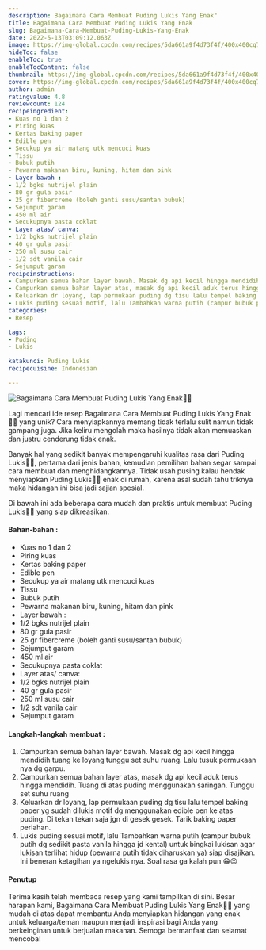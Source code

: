 ```yaml
---
description: Bagaimana Cara Membuat Puding Lukis Yang Enak"
title: Bagaimana Cara Membuat Puding Lukis Yang Enak
slug: Bagaimana-Cara-Membuat-Puding-Lukis-Yang-Enak
date: 2022-5-13T03:09:12.063Z
image: https://img-global.cpcdn.com/recipes/5da661a9f4d73f4f/400x400cq70/photo.jpg
hideToc: false
enableToc: true
enableTocContent: false
thumbnail: https://img-global.cpcdn.com/recipes/5da661a9f4d73f4f/400x400cq70/photo.jpg
cover: https://img-global.cpcdn.com/recipes/5da661a9f4d73f4f/400x400cq70/photo.jpg
author: admin
ratingvalue: 4.8
reviewcount: 124
recipeingredient:
- Kuas no 1 dan 2
- Piring kuas
- Kertas baking paper
- Edible pen
- Secukup ya air matang utk mencuci kuas
- Tissu
- Bubuk putih
- Pewarna makanan biru, kuning, hitam dan pink
- Layer bawah :
- 1/2 bgks nutrijel plain
- 80 gr gula pasir
- 25 gr fibercreme (boleh ganti susu/santan bubuk)
- Sejumput garam
- 450 ml air
- Secukupnya pasta coklat
- Layer atas/ canva:
- 1/2 bgks nutrijel plain
- 40 gr gula pasir
- 250 ml susu cair
- 1/2 sdt vanila cair
- Sejumput garam
recipeinstructions:
- Campurkan semua bahan layer bawah. Masak dg api kecil hingga mendidih tuang ke loyang tunggu set suhu ruang. Lalu tusuk permukaan nya dg garpu.
- Campurkan semua bahan layer atas, masak dg api kecil aduk terus hingga mendidih. Tuang di atas puding menggunakan saringan. Tunggu set suhu ruang
- Keluarkan dr loyang, lap permukaan puding dg tisu lalu tempel baking paper yg sudah dilukis motif dg menggunakan edible pen ke atas puding. Di tekan tekan saja jgn di gesek gesek. Tarik baking paper perlahan.
- Lukis puding sesuai motif, lalu Tambahkan warna putih (campur bubuk putih dg sedikit pasta vanila hingga jd kental) untuk bingkai lukisan agar lukisan terlihat hidup (pewarna putih tidak diharuskan ya) siap disajikan. Ini beneran ketagihan ya ngelukis nya. Soal rasa ga kalah pun 😁😍
categories:
- Resep

tags:
- Puding
- Lukis

katakunci: Puding Lukis
recipecuisine: Indonesian

---
```


![Bagaimana Cara Membuat Puding Lukis Yang Enak👩‍🍳](https://img-global.cpcdn.com/recipes/5da661a9f4d73f4f/400x400cq70/photo.jpg)

Lagi mencari ide resep Bagaimana Cara Membuat Puding Lukis Yang Enak👩‍🍳 yang unik? Cara menyiapkannya memang tidak terlalu sulit namun tidak gampang juga. Jika keliru mengolah maka hasilnya tidak akan memuaskan dan justru cenderung tidak enak.

Banyak hal yang sedikit banyak mempengaruhi kualitas rasa dari Puding Lukis👩‍🍳, pertama dari jenis bahan, kemudian pemilihan bahan segar sampai cara membuat dan menghidangkannya. Tidak usah pusing kalau hendak menyiapkan Puding Lukis👩‍🍳 enak di rumah, karena asal sudah tahu triknya maka hidangan ini bisa jadi sajian spesial.

Di bawah ini ada beberapa cara mudah dan praktis untuk membuat Puding Lukis👩‍🍳 yang siap dikreasikan.

<!--inarticleads1-->

#### Bahan-bahan :

- Kuas no 1 dan 2
- Piring kuas
- Kertas baking paper
- Edible pen
- Secukup ya air matang utk mencuci kuas
- Tissu
- Bubuk putih
- Pewarna makanan biru, kuning, hitam dan pink
- Layer bawah :
- 1/2 bgks nutrijel plain
- 80 gr gula pasir
- 25 gr fibercreme (boleh ganti susu/santan bubuk)
- Sejumput garam
- 450 ml air
- Secukupnya pasta coklat
- Layer atas/ canva:
- 1/2 bgks nutrijel plain
- 40 gr gula pasir
- 250 ml susu cair
- 1/2 sdt vanila cair
- Sejumput garam

<!--inarticleads2-->

#### Langkah-langkah membuat :

1. Campurkan semua bahan layer bawah. Masak dg api kecil hingga mendidih tuang ke loyang tunggu set suhu ruang. Lalu tusuk permukaan nya dg garpu.
1. Campurkan semua bahan layer atas, masak dg api kecil aduk terus hingga mendidih. Tuang di atas puding menggunakan saringan. Tunggu set suhu ruang
1. Keluarkan dr loyang, lap permukaan puding dg tisu lalu tempel baking paper yg sudah dilukis motif dg menggunakan edible pen ke atas puding. Di tekan tekan saja jgn di gesek gesek. Tarik baking paper perlahan.
1. Lukis puding sesuai motif, lalu Tambahkan warna putih (campur bubuk putih dg sedikit pasta vanila hingga jd kental) untuk bingkai lukisan agar lukisan terlihat hidup (pewarna putih tidak diharuskan ya) siap disajikan. Ini beneran ketagihan ya ngelukis nya. Soal rasa ga kalah pun 😁😍

#### Penutup

Terima kasih telah membaca resep yang kami tampilkan di sini. Besar harapan kami, Bagaimana Cara Membuat Puding Lukis Yang Enak👩‍🍳 yang mudah di atas dapat membantu Anda menyiapkan hidangan yang enak untuk keluarga/teman maupun menjadi inspirasi bagi Anda yang berkeinginan untuk berjualan makanan. Semoga bermanfaat dan selamat mencoba!